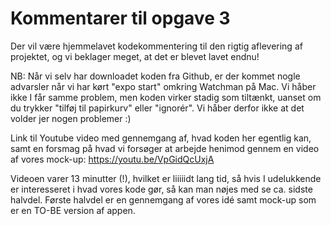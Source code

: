 # Kommentarer til opgave 3

Der vil være hjemmelavet kodekommentering til den rigtig aflevering af projektet, og vi beklager meget, at det er blevet lavet endnu!

NB: Når vi selv har downloadet koden fra Github, er der kommet nogle advarsler når vi har kørt "expo start" omkring Watchman på Mac. Vi håber ikke I får samme problem, men koden virker stadig som tiltænkt, uanset om du trykker "tilføj til papirkurv" eller "ignorér". Vi håber derfor ikke at det volder jer nogen problemer :)

Link til Youtube video med gennemgang af, hvad koden her egentlig kan, samt en forsmag på hvad vi forsøger at arbejde henimod gennem en video af vores mock-up:
https://youtu.be/VpGidQcUxjA 

Videoen varer 13 minutter (!), hvilket er liiiiidt lang tid, så hvis I udelukkende er interesseret i hvad vores kode gør, så kan man nøjes med se ca. sidste halvdel. Første halvdel er en gennemgang af vores idé samt mock-up som er en TO-BE version af appen. 
